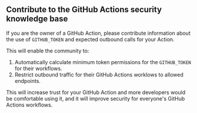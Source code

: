 ## Contribute to the GitHub Actions security knowledge base

If you are the owner of a GitHub Action, please contribute information about the use of `GITHUB_TOKEN` and expected outbound calls for your Action. 

This will enable the community to:
1. Automatically calculate minimum token permissions for the `GITHUB_TOKEN` for their workflows. 
2. Restrict outbound traffic for their GitHub Actions worklows to allowed endpoints.

This will increase trust for your GitHub Action and more developers would be comfortable using it, and it will improve security for everyone's GitHub Actions workflows.